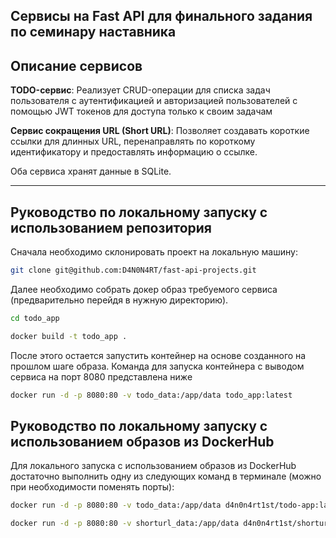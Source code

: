 ## Сервисы на Fast API для финального задания по семинару наставника

## Описание сервисов <a id=1></a>

**TODO-сервис**: Реализует CRUD-операции для списка задач пользователя 
с аутентификацией и авторизацией пользователей с помощью JWT токенов 
для доступа только к своим задачам


**Сервис сокращения URL (Short URL)**: Позволяет создавать короткие
ссылки для длинных URL, перенаправлять по короткому
идентификатору и предоставлять информацию о ссылке.

Оба сервиса хранят данные в SQLite.

---
## Руководство по локальному запуску с использованием репозитория<a id=2></a>

Сначала необходимо склонировать проект на локальную машину:
```bash
git clone git@github.com:D4N0N4RT/fast-api-projects.git
```

Далее необходимо собрать докер образ требуемого сервиса 
(предварительно перейдя в нужную директорию).
```bash
cd todo_app
```
```bash
docker build -t todo_app .
```

После этого остается запустить контейнер на основе созданного
на прошлом шаге образа. Команда для запуска контейнера 
с выводом сервиса на порт 8080 представлена ниже 
```bash
docker run -d -p 8080:80 -v todo_data:/app/data todo_app:latest
```

## Руководство по локальному запуску с использованием образов из DockerHub<a id=2></a>

Для локального запуска с использованием образов из DockerHub 
достаточно выполнить одну из следующих команд в терминале 
(можно при необходимости поменять порты):
```bash
docker run -d -p 8080:80 -v todo_data:/app/data d4n0n4rt1st/todo-app:latest
```
```bash
docker run -d -p 8080:80 -v shorturl_data:/app/data d4n0n4rt1st/shorturl-data:latest
```

